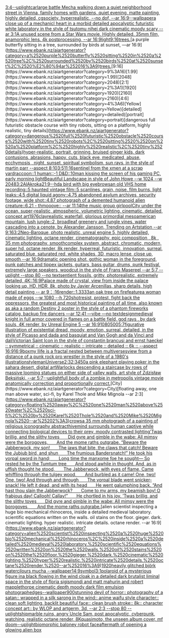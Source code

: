 [3:4](https://www.ebank.nz/aiartgenerator?category=3%3A4)[--uplight](https://www.ebank.nz/aiartgenerator?category=--uplight)[car](https://www.ebank.nz/aiartgenerator?category=car)[large battle Mecha walking down a quiet neighborhood street in Vienna, family homes with gardens, quiet evening, matte painting, highly detailed, cgsociety, hyperrealistic, --no dof, --ar 16:9](https://www.ebank.nz/aiartgenerator?category=large%2520battle%2520Mecha%2520walking%2520down%2520a%2520quiet%2520neighborhood%2520street%2520in%2520Vienna%2C%2520family%2520homes%2520with%2520gardens%2C%2520quiet%2520evening%2C%2520matte%2520painting%2C%2520highly%2520detailed%2C%2520cgsociety%2C%2520hyperrealistic%2C%2520--no%2520dof%2C%2520--ar%252016%3A9)[--wallpaper](https://www.ebank.nz/aiartgenerator?category=--wallpaper)[a close up of a mechanicl heart in a morbid detailed apocalyptic futuristic white laboratory in the style of tsutomu nihei dark cinematic moody scary --ar 3:1](https://www.ebank.nz/aiartgenerator?category=a%2520close%2520up%2520of%2520a%2520mechanicl%2520heart%2520in%2520a%2520morbid%2520detailed%2520apocalyptic%2520futuristic%2520white%2520laboratory%2520in%2520the%2520style%2520of%2520tsutomu%2520nihei%2520dark%2520cinematic%2520moody%2520scary%2520--ar%25203%3A1)[A unused scene from a Star Wars movie. Highly detailed. 35mm film, anamorphic lens. 4k postprocessing, --ar 16:9](https://www.ebank.nz/aiartgenerator?category=A%2520unused%2520scene%2520from%2520a%2520Star%2520Wars%2520movie.%2520Highly%2520detailed.%252035mm%2520film%2C%2520anamorphic%2520lens.%25204k%2520postprocessing%2C%2520--ar%252016%3A9)[light](https://www.ebank.nz/aiartgenerator?category=light)[9:16](https://www.ebank.nz/aiartgenerator?category=9%3A16)[trees.](https://www.ebank.nz/aiartgenerator?category=trees.)[a purple butterfly sitting in a tree, surrounded by birds at sunset, —ar 16:9](https://www.ebank.nz/aiartgenerator?category=a%2520purple%2520butterfly%2520sitting%2520in%2520a%2520tree%2C%2520surrounded%2520by%2520birds%2520at%2520sunset%2C%2520%E2%80%94ar%252016%3A9)[trees.](https://www.ebank.nz/aiartgenerator?category=trees.)[9:16](https://www.ebank.nz/aiartgenerator?category=9%3A16)[1.99](https://www.ebank.nz/aiartgenerator?category=1.99)[2048](https://www.ebank.nz/aiartgenerator?category=2048)[2:1](https://www.ebank.nz/aiartgenerator?category=2%3A1)[1920](https://www.ebank.nz/aiartgenerator?category=1920)[2160](https://www.ebank.nz/aiartgenerator?category=2160)[4:6](https://www.ebank.nz/aiartgenerator?category=4%3A6)[Yellow](https://www.ebank.nz/aiartgenerator?category=Yellow)[detailed](https://www.ebank.nz/aiartgenerator?category=detailed)[portrait](https://www.ebank.nz/aiartgenerator?category=portrait)[dangerous full futuristic obstacle course with tiny robots, sitting  on a platform, highly realistic, tiny details](https://www.ebank.nz/aiartgenerator?category=dangerous%2520full%2520futuristic%2520obstacle%2520course%2520with%2520tiny%2520robots%2C%2520sitting%2520%2520on%2520a%2520platform%2C%2520highly%2520realistic%2C%2520tiny%2520details)[hyper-realistic, portrait, grinning, bruised ginger kids, dark contusions, abrasions, happy, cuts, black eye,  medicated, abuse, ecchymosis , night, sunset, spiritual symbolism, sun rays, in the style of martin parr --aspect 8:10](https://www.ebank.nz/aiartgenerator?category=hyper-realistic%2C%2520portrait%2C%2520grinning%2C%2520bruised%2520ginger%2520kids%2C%2520dark%2520contusions%2C%2520abrasions%2C%2520happy%2C%2520cuts%2C%2520black%2520eye%2C%2520%2520medicated%2C%2520abuse%2C%2520ecchymosis%2520%2C%2520night%2C%2520sunset%2C%2520spiritual%2520symbolism%2C%2520sun%2520rays%2C%2520in%2520the%2520style%2520of%2520martin%2520parr%2520--aspect%25208%3A10)[3:5](https://www.ebank.nz/aiartgenerator?category=3%3A5)[11:16](https://www.ebank.nz/aiartgenerator?category=11%3A16)[sentinel from the xmen at a scrap yard](https://www.ebank.nz/aiartgenerator?category=sentinel%2520from%2520the%2520xmen%2520at%2520a%2520scrap%2520yard)[raccoon::1 human::-1 D&D::10](https://www.ebank.nz/aiartgenerator?category=raccoon%3A%3A1%2520human%3A%3A-1%2520D%26D%3A%3A10)[man kissing the screen of his gaming PC, early morning light](https://www.ebank.nz/aiartgenerator?category=man%2520kissing%2520the%2520screen%2520of%2520his%2520gaming%2520PC%2C%2520early%2520morning%2520light)[Beautiful Landscape in style of John Howe --w 1024 --w 2048](https://www.ebank.nz/aiartgenerator?category=Beautiful%2520Landscape%2520in%2520style%2520of%2520John%2520Howe%2520--w%25201024%2520--w%25202048)[3:2](https://www.ebank.nz/aiartgenerator?category=3%3A2)[AlAkroka](https://www.ebank.nz/aiartgenerator?category=AlAkroka)[21:9](https://www.ebank.nz/aiartgenerator?category=21%3A9)[--hd](https://www.ebank.nz/aiartgenerator?category=--hd)[a bird with big eyebrows](https://www.ebank.nz/aiartgenerator?category=a%2520bird%2520with%2520big%2520eyebrows)[an old VHS home recording::5 haunted vintage film::5 scanlines, grain, noise, film burns, light leaks::4.5 digital liquid agony::4.75 abandoned asylum archives, security footage, wide shot::4.87 photograph of a demented humanoid alien creature::6.21 - thmooove:: --ar 11:14](https://www.ebank.nz/aiartgenerator?category=an%2520old%2520VHS%2520home%2520recording%3A%3A5%2520haunted%2520vintage%2520film%3A%3A5%2520scanlines%2C%2520grain%2C%2520noise%2C%2520film%2520burns%2C%2520light%2520leaks%3A%3A4.5%2520digital%2520liquid%2520agony%3A%3A4.75%2520abandoned%2520asylum%2520archives%2C%2520security%2520footage%2C%2520wide%2520shot%3A%3A4.87%2520photograph%2520of%2520a%2520demented%2520humanoid%2520alien%2520creature%3A%3A6.21%2520-%2520thmooove%3A%3A%2520--ar%252011%3A14)[the music group girlpool](https://www.ebank.nz/aiartgenerator?category=the%2520music%2520group%2520girlpool)[City under the ocean, super-realistic, atmospheric, volumetric lighting, cinematic, detailed, concept art](https://www.ebank.nz/aiartgenerator?category=City%2520under%2520the%2520ocean%2C%2520super-realistic%2C%2520atmospheric%2C%2520volumetric%2520lighting%2C%2520cinematic%2C%2520detailed%2C%2520concept%2520art)[1976](https://www.ebank.nz/aiartgenerator?category=1976)[clay](https://www.ebank.nz/aiartgenerator?category=clay)[realistic waterfall, glorious primordial mesoamerican mountain, lush jungle::2, broadleaf greenery and jungle vines, water cascading into a cenote, by Alexander Jansson, Trending on Artstation  --ar 9:16](https://www.ebank.nz/aiartgenerator?category=realistic%2520waterfall%2C%2520glorious%2520primordial%2520mesoamerican%2520mountain%2C%2520lush%2520jungle%3A%3A2%2C%2520broadleaf%2520greenery%2520and%2520jungle%2520vines%2C%2520water%2520cascading%2520into%2520a%2520cenote%2C%2520by%2520Alexander%2520Jansson%2C%2520Trending%2520on%2520Artstation%2520%2520--ar%25209%3A16)[3:2](https://www.ebank.nz/aiartgenerator?category=3%3A2)[Neo-Baroque, photo realistic, unreal engine 5, highly detailed, cinematic lighting, octane render, cinematography, epic composition , 8k , 35 mm photography, smooth](https://www.ebank.nz/aiartgenerator?category=Neo-Baroque%2C%2520photo%2520realistic%2C%2520unreal%2520engine%25205%2C%2520highly%2520detailed%2C%2520cinematic%2520lighting%2C%2520octane%2520render%2C%2520cinematography%2C%2520epic%2520composition%2520%2C%25208k%2520%2C%252035%2520mm%2520photography%2C%2520smooth)[complex system, abstract, chromatic, modern, super hd, octane render, 8k render, hyperreal, futuristic, innovation, surreal, saturated blue, saturated red, white shades, 3D, macro lense, close up, smooth --ar 16:9](https://www.ebank.nz/aiartgenerator?category=complex%2520system%2C%2520abstract%2C%2520chromatic%2C%2520modern%2C%2520super%2520hd%2C%2520octane%2520render%2C%25208k%2520render%2C%2520hyperreal%2C%2520futuristic%2C%2520innovation%2C%2520surreal%2C%2520saturated%2520blue%2C%2520saturated%2520red%2C%2520white%2520shades%2C%25203D%2C%2520macro%2520lense%2C%2520close%2520up%2C%2520smooth%2520--ar%252016%3A9)[dramatic opening shot, gothic woman in the foreground, punk patches and tippex jackets, guitars, bass guitar, drums, punk festival, extremely large speakers, woodcut in the style of Frans Masereel --ar 5:7 --uplight --stop 80 --no text](https://www.ebank.nz/aiartgenerator?category=dramatic%2520opening%2520shot%2C%2520gothic%2520woman%2520in%2520the%2520foreground%2C%2520punk%2520patches%2520and%2520tippex%2520jackets%2C%2520guitars%2C%2520bass%2520guitar%2C%2520drums%2C%2520punk%2520festival%2C%2520extremely%2520large%2520speakers%2C%2520woodcut%2520in%2520the%2520style%2520of%2520Frans%2520Masereel%2520--ar%25205%3A7%2520--uplight%2520--stop%252080%2520--no%2520text)[sentient fossils, gritty, photorealistic, extremely detailed, 4K](https://www.ebank.nz/aiartgenerator?category=sentient%2520fossils%2C%2520gritty%2C%2520photorealistic%2C%2520extremely%2520detailed%2C%25204K)[::](https://www.ebank.nz/aiartgenerator?category=%3A%3A)[16:9](https://www.ebank.nz/aiartgenerator?category=16%3A9)[Palace made of crystal, view from inside the palace looking up, HD, HDR, 8k, photo by Javier Arcenillas, sharp details, high detail painting  --  ar 9：:16](https://www.ebank.nz/aiartgenerator?category=Palace%2520made%2520of%2520crystal%2C%2520view%2520from%2520inside%2520the%2520palace%2520looking%2520up%2C%2520HD%2C%2520HDR%2C%25208k%2C%2520photo%2520by%2520Javier%2520Arcenillas%2C%2520sharp%2520details%2C%2520high%2520detail%2520painting%2520%2520--%2520%2520ar%25209%EF%BC%9A%3A16)[render::1.3333](https://www.ebank.nz/aiartgenerator?category=render%3A%3A1.3333)[an oak tree on fire](https://www.ebank.nz/aiartgenerator?category=an%2520oak%2520tree%2520on%2520fire)[feature](https://www.ebank.nz/aiartgenerator?category=feature)[a woman made of eggs --w 1080 --h 720](https://www.ebank.nz/aiartgenerator?category=a%2520woman%2520made%2520of%2520eggs%2520--w%25201080%2520--h%2520720)[shot](https://www.ebank.nz/aiartgenerator?category=shot)[resist, protest, fight back the oppressors, the greatest and most historical painting of all time, also known as aka a random Destiny 2 poster in the style of a phantom fireworks catalog, backup fire dancers —ar 12:41 —vibe —no text](https://www.ebank.nz/aiartgenerator?category=resist%2C%2520protest%2C%2520fight%2520back%2520the%2520oppressors%2C%2520the%2520greatest%2520and%2520most%2520historical%2520painting%2520of%2520all%2520time%2C%2520also%2520known%2520as%2520aka%2520a%2520random%2520Destiny%25202%2520poster%2520in%2520the%2520style%2520of%2520a%2520phantom%2520fireworks%2520catalog%2C%2520backup%2520fire%2520dancers%2520%E2%80%94ar%252012%3A41%2520%E2%80%94vibe%2520%E2%80%94no%2520text)[design](https://www.ebank.nz/aiartgenerator?category=design)[medieval knight in full armor covered in flames on a battle field, god rays , by dark souls, 4K render, by Unreal Engine 5 --ar 16:9](https://www.ebank.nz/aiartgenerator?category=medieval%2520knight%2520in%2520full%2520armor%2520covered%2520in%2520flames%2520on%2520a%2520battle%2520field%2C%2520god%2520rays%2520%2C%2520by%2520dark%2520souls%2C%25204K%2520render%2C%2520by%2520Unreal%2520Engine%25205%2520--ar%252016%3A9)[1080](https://www.ebank.nz/aiartgenerator?category=1080)[500](https://www.ebank.nz/aiartgenerator?category=500)[5:7](https://www.ebank.nz/aiartgenerator?category=5%3A7)[figurative illustration of existential dread, moody, emotion, surreal, detailed, in the style of Picasso and dada and basquiat and Van Gogh and da Vinci and dali](https://www.ebank.nz/aiartgenerator?category=figurative%2520illustration%2520of%2520existential%2520dread%2C%2520moody%2C%2520emotion%2C%2520surreal%2C%2520detailed%2C%2520in%2520the%2520style%2520of%2520Picasso%2520and%2520dada%2520and%2520basquiat%2520and%2520Van%2520Gogh%2520and%2520da%2520Vinci%2520and%2520dali)[Victorian Saint Icon in the style of constantin brancusi and ernst haeckel :: symmetrical :: cinematic :: realistic :: intricate :: detailed :: 6k :: --aspect 16:9](https://www.ebank.nz/aiartgenerator?category=Victorian%2520Saint%2520Icon%2520in%2520the%2520style%2520of%2520constantin%2520brancusi%2520and%2520ernst%2520haeckel%2520%3A%3A%2520symmetrical%2520%3A%3A%2520cinematic%2520%3A%3A%2520realistic%2520%3A%3A%2520intricate%2520%3A%3A%2520detailed%2520%3A%3A%25206k%2520%3A%3A%2520--aspect%252016%3A9)[16:9](https://www.ebank.nz/aiartgenerator?category=16%3A9)[box](https://www.ebank.nz/aiartgenerator?category=box)[my llife is a fractal nested between multiverses](https://www.ebank.nz/aiartgenerator?category=my%2520llife%2520is%2520a%2520fractal%2520nested%2520between%2520multiverses)[view from a distance of a punk rock pro wrestler in the style of a 1980's illustration](https://www.ebank.nz/aiartgenerator?category=view%2520from%2520a%2520distance%2520of%2520a%2520punk%2520rock%2520pro%2520wrestler%2520in%2520the%2520style%2520of%2520a%25201980%27s%2520illustration)[style](https://www.ebank.nz/aiartgenerator?category=style)[man](https://www.ebank.nz/aiartgenerator?category=man)[Universe](https://www.ebank.nz/aiartgenerator?category=Universe)[2:3](https://www.ebank.nz/aiartgenerator?category=2%3A3)[2:3](https://www.ebank.nz/aiartgenerator?category=2%3A3)[450](https://www.ebank.nz/aiartgenerator?category=450)[a pink elephant playing poker in the sahara desert, digital art](https://www.ebank.nz/aiartgenerator?category=a%2520pink%2520elephant%2520playing%2520poker%2520in%2520the%2520sahara%2520desert%2C%2520digital%2520art)[Warlocks descending a staircase by rows of massive looming statues on either side of valley walls, art style of Zdzisław Beksiński, --ar 5:7](https://www.ebank.nz/aiartgenerator?category=Warlocks%2520descending%2520a%2520staircase%2520by%2520rows%2520of%2520massive%2520looming%2520statues%2520on%2520either%2520side%2520of%2520valley%2520walls%2C%2520art%2520style%2520of%2520Zdzis%C5%82aw%2520Beksi%C5%84ski%2C%2520--ar%25205%3A7)[--uplight](https://www.ebank.nz/aiartgenerator?category=--uplight)[full body of a zombie in metropolis vintage movie anatomically correction and proportionally correct.](https://www.ebank.nz/aiartgenerator?category=full%2520body%2520of%2520a%2520zombie%2520in%2520metropolis%2520vintage%2520movie%2520anatomically%2520correction%2520and%2520proportionally%2520correct.)[City](https://www.ebank.nz/aiartgenerator?category=City)[floating away, one man above water, sci-fi, by Karel Thole and Mike Mignola --ar 2:3](https://www.ebank.nz/aiartgenerator?category=floating%2520away%2C%2520one%2520man%2520above%2520water%2C%2520sci-fi%2C%2520by%2520Karel%2520Thole%2520and%2520Mike%2520Mignola%2520--ar%25202%3A3)[crows](https://www.ebank.nz/aiartgenerator?category=crows)[a 35 mm photograph of a painting of religious iconography abstract](https://www.ebank.nz/aiartgenerator?category=a%252035%2520mm%2520photograph%2520of%2520a%2520painting%2520of%2520religious%2520iconography%2520abstract)[hivemind surrounds human captive while connecting biological devices to their prey, moody contrasted lighting](https://www.ebank.nz/aiartgenerator?category=hivemind%2520surrounds%2520human%2520captive%2520while%2520connecting%2520biological%2520devices%2520to%2520their%2520prey%2C%2520moody%2520contrasted%2520lighting)[’Twas brillig, and the slithy toves        Did gyre and gimble in the wabe:  All mimsy were the borogoves,        And the mome raths outgrabe.   “Beware the Jabberwock, my son!        The jaws that bite, the claws that catch!  Beware the Jubjub bird, and shun        The frumious Bandersnatch!”   He took his vorpal sword in hand;        Long time the manxome foe he sought—  So rested he by the Tumtum tree        And stood awhile in thought.   And, as in uffish thought he stood,        The Jabberwock, with eyes of flame,  Came whiffling through the tulgey wood,        And burbled as it came!   One, two! One, two! And through and through        The vorpal blade went snicker-snack!  He left it dead, and with its head        He went galumphing back.   “And hast thou slain the Jabberwock?        Come to my arms, my beamish boy!  O frabjous day! Callooh! Callay!”        He chortled in his joy.   ’Twas brillig, and the slithy toves        Did gyre and gimble in the wabe:  All mimsy were the borogoves,        And the mome raths outgrabe.](https://www.ebank.nz/aiartgenerator?category=%E2%80%99Twas%2520brillig%2C%2520and%2520the%2520slithy%2520toves%2520%2520%C2%A0%C2%A0%C2%A0%C2%A0%C2%A0%C2%A0Did%2520gyre%2520and%2520gimble%2520in%2520the%2520wabe%3A%2520%2520All%2520mimsy%2520were%2520the%2520borogoves%2C%2520%2520%C2%A0%C2%A0%C2%A0%C2%A0%C2%A0%C2%A0And%2520the%2520mome%2520raths%2520outgrabe.%2520%2520%2520%E2%80%9CBeware%2520the%2520Jabberwock%2C%2520my%2520son%21%2520%2520%C2%A0%C2%A0%C2%A0%C2%A0%C2%A0%C2%A0The%2520jaws%2520that%2520bite%2C%2520the%2520claws%2520that%2520catch%21%2520%2520Beware%2520the%2520Jubjub%2520bird%2C%2520and%2520shun%2520%2520%C2%A0%C2%A0%C2%A0%C2%A0%C2%A0%C2%A0The%2520frumious%2520Bandersnatch%21%E2%80%9D%2520%2520%2520He%2520took%2520his%2520vorpal%2520sword%2520in%2520hand%3B%2520%2520%C2%A0%C2%A0%C2%A0%C2%A0%C2%A0%C2%A0Long%2520time%2520the%2520manxome%2520foe%2520he%2520sought%E2%80%94%2520%2520So%2520rested%2520he%2520by%2520the%2520Tumtum%2520tree%2520%2520%C2%A0%C2%A0%C2%A0%C2%A0%C2%A0%C2%A0And%2520stood%2520awhile%2520in%2520thought.%2520%2520%2520And%2C%2520as%2520in%2520uffish%2520thought%2520he%2520stood%2C%2520%2520%C2%A0%C2%A0%C2%A0%C2%A0%C2%A0%C2%A0The%2520Jabberwock%2C%2520with%2520eyes%2520of%2520flame%2C%2520%2520Came%2520whiffling%2520through%2520the%2520tulgey%2520wood%2C%2520%2520%C2%A0%C2%A0%C2%A0%C2%A0%C2%A0%C2%A0And%2520burbled%2520as%2520it%2520came%21%2520%2520%2520One%2C%2520two%21%2520One%2C%2520two%21%2520And%2520through%2520and%2520through%2520%2520%C2%A0%C2%A0%C2%A0%C2%A0%C2%A0%C2%A0The%2520vorpal%2520blade%2520went%2520snicker-snack%21%2520%2520He%2520left%2520it%2520dead%2C%2520and%2520with%2520its%2520head%2520%2520%C2%A0%C2%A0%C2%A0%C2%A0%C2%A0%C2%A0He%2520went%2520galumphing%2520back.%2520%2520%2520%E2%80%9CAnd%2520hast%2520thou%2520slain%2520the%2520Jabberwock%3F%2520%2520%C2%A0%C2%A0%C2%A0%C2%A0%C2%A0%C2%A0Come%2520to%2520my%2520arms%2C%2520my%2520beamish%2520boy%21%2520%2520O%2520frabjous%2520day%21%2520Callooh%21%2520Callay%21%E2%80%9D%2520%2520%C2%A0%C2%A0%C2%A0%C2%A0%C2%A0%C2%A0He%2520chortled%2520in%2520his%2520joy.%2520%2520%2520%E2%80%99Twas%2520brillig%2C%2520and%2520the%2520slithy%2520toves%2520%2520%C2%A0%C2%A0%C2%A0%C2%A0%C2%A0%C2%A0Did%2520gyre%2520and%2520gimble%2520in%2520the%2520wabe%3A%2520%2520All%2520mimsy%2520were%2520the%2520borogoves%2C%2520%2520%C2%A0%C2%A0%C2%A0%C2%A0%C2%A0%C2%A0And%2520the%2520mome%2520raths%2520outgrabe.)[alien scientist inspecting a huge bio mechanical rhinoceros, inside a detailed medieval laboratory. scientific equations written on the walls. oil stains on the floor. gieger. dark. cinematic lighting. hyper realistic. intricate details. octane render. --ar 16:9](https://www.ebank.nz/aiartgenerator?category=alien%2520scientist%2520inspecting%2520a%2520huge%2520bio%2520mechanical%2520rhinoceros%2C%2520inside%2520a%2520detailed%2520medieval%2520laboratory.%2520scientific%2520equations%2520written%2520on%2520the%2520walls.%2520oil%2520stains%2520on%2520the%2520floor.%2520gieger.%2520dark.%2520cinematic%2520lighting.%2520hyper%2520realistic.%2520intricate%2520details.%2520octane%2520render.%2520--ar%252016%3A9)[1920](https://www.ebank.nz/aiartgenerator?category=1920)[heavily glitched björk watercilours mucha --wallpaper](https://www.ebank.nz/aiartgenerator?category=heavily%2520glitched%2520bj%C3%B6rk%2520watercilours%2520mucha%2520--wallpaper)[14:9](https://www.ebank.nz/aiartgenerator?category=14%3A9)[symbol](https://www.ebank.nz/aiartgenerator?category=symbol)[3:1](https://www.ebank.nz/aiartgenerator?category=3%3A1)[polaroid of a mysterious figure ina black flowing in the wind cloak in a detailed dark brutalist liminal space in the style of floria sigismondi and matt mahurin and robert mapplethorpe cinematic depth moody dark film emulsion photograph](https://www.ebank.nz/aiartgenerator?category=polaroid%2520of%2520a%2520mysterious%2520figure%2520ina%2520black%2520flowing%2520in%2520the%2520wind%2520cloak%2520in%2520a%2520detailed%2520dark%2520brutalist%2520liminal%2520space%2520in%2520the%2520style%2520of%2520floria%2520sigismondi%2520and%2520matt%2520mahurin%2520and%2520robert%2520mapplethorpe%2520cinematic%2520depth%2520moody%2520dark%2520film%2520emulsion%2520photograph)[edges](https://www.ebank.nz/aiartgenerator?category=edges)[--wallpaper](https://www.ebank.nz/aiartgenerator?category=--wallpaper)[900](https://www.ebank.nz/aiartgenerator?category=900)[stunning devil of horror:: photography of a satan:: wrapped in a silk sarong in the wind:: anime waifu style character:: clean soft lighting, backlit beautiful face:: clean brush stroke:: 8k:: character concept art:: by WLOP and artgerm, 3d, --ar 2:3 --stop 80 --uplight](https://www.ebank.nz/aiartgenerator?category=stunning%2520devil%2520of%2520horror%3A%3A%2520photography%2520of%2520a%2520satan%3A%3A%2520wrapped%2520in%2520a%2520silk%2520sarong%2520in%2520the%2520wind%3A%3A%2520anime%2520waifu%2520style%2520character%3A%3A%2520clean%2520soft%2520lighting%2C%2520backlit%2520beautiful%2520face%3A%3A%2520clean%2520brush%2520stroke%3A%3A%25208k%3A%3A%2520character%2520concept%2520art%3A%3A%2520by%2520WLOP%2520and%2520artgerm%2C%25203d%2C%2520--ar%25202%3A3%2520--stop%252080%2520--uplight)[ship](https://www.ebank.nz/aiartgenerator?category=ship)[marble ruins, angry Uncle Sam, post apocalyptic, cyberpunk, watching, realistic octane render, 8K](https://www.ebank.nz/aiartgenerator?category=marble%2520ruins%2C%2520angry%2520Uncle%2520Sam%2C%2520post%2520apocalyptic%2C%2520cyberpunk%2C%2520watching%2C%2520realistic%2520octane%2520render%2C%25208K)[quasimoto, the unseen album cover, mf doom](https://www.ebank.nz/aiartgenerator?category=quasimoto%2C%2520the%2520unseen%2520album%2520cover%2C%2520mf%2520doom)[--uplight](https://www.ebank.nz/aiartgenerator?category=--uplight)[biomorphic baloney robot face](https://www.ebank.nz/aiartgenerator?category=biomorphic%2520baloney%2520robot%2520face)[](https://www.ebank.nz/aiartgenerator?category=)[aftermath of opening a glowing alien box](https://www.ebank.nz/aiartgenerator?category=aftermath%2520of%2520opening%2520a%2520glowing%2520alien%2520box)